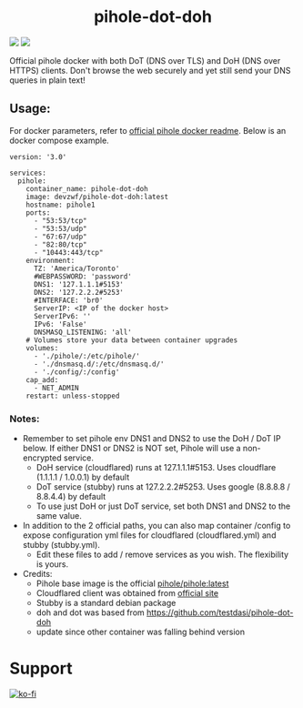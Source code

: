 <h1 align="center" id="heading"> pihole-dot-doh </h1>

<a href="https://github.com/devzwf/pihole-dot-doh/blob/main/CHANGELOG.MD"><img src="https://img.shields.io/badge/🔶-Changelog-blue" /></a> <a href="https://ko-fi.com/O5O0FG195"><img src="https://img.shields.io/badge/%E2%98%95-Buy%20me%20a%20coffee-red" /></a>

Official pihole docker with both DoT (DNS over TLS) and DoH (DNS over HTTPS) clients. Don't browse the web securely and yet still send your DNS queries in plain text!

## Usage:

For docker parameters, refer to [official pihole docker readme](https://github.com/pi-hole/pi-hole). Below is an docker compose example.

```
version: '3.0'

services:
  pihole:
    container_name: pihole-dot-doh
    image: devzwf/pihole-dot-doh:latest
    hostname: pihole1
    ports:
      - "53:53/tcp"
      - "53:53/udp"
      - "67:67/udp"
      - "82:80/tcp"
      - "10443:443/tcp"
    environment:
      TZ: 'America/Toronto'
      #WEBPASSWORD: 'password'
      DNS1: '127.1.1.1#5153'
      DNS2: '127.2.2.2#5253'
      #INTERFACE: 'br0'
      ServerIP: <IP of the docker host>
      ServerIPv6: ''
      IPv6: 'False'
      DNSMASQ_LISTENING: 'all'
    # Volumes store your data between container upgrades
    volumes:
      - './pihole/:/etc/pihole/'
      - './dnsmasq.d/:/etc/dnsmasq.d/'
      - './config/:/config'
    cap_add:
      - NET_ADMIN
    restart: unless-stopped
```

### Notes:

- Remember to set pihole env DNS1 and DNS2 to use the DoH / DoT IP below. If either DNS1 or DNS2 is NOT set, Pihole will use a non-encrypted service.
  - DoH service (cloudflared) runs at 127.1.1.1#5153. Uses cloudflare (1.1.1.1 / 1.0.0.1) by default
  - DoT service (stubby) runs at 127.2.2.2#5253. Uses google (8.8.8.8 / 8.8.4.4) by default
  - To use just DoH or just DoT service, set both DNS1 and DNS2 to the same value.
- In addition to the 2 official paths, you can also map container /config to expose configuration yml files for cloudflared (cloudflared.yml) and stubby (stubby.yml).
  - Edit these files to add / remove services as you wish. The flexibility is yours.
- Credits:
  - Pihole base image is the official [pihole/pihole:latest](https://hub.docker.com/r/pihole/pihole/tags?page=1&name=latest)
  - Cloudflared client was obtained from [official site](https://developers.cloudflare.com/cloudflare-one/connections/connect-apps/install-and-setup/installation#linux)
  - Stubby is a standard debian package
  - doh and dot was based from https://github.com/testdasi/pihole-dot-doh
  - update since other container was falling behind version

# Support

[![ko-fi](https://www.ko-fi.com/img/githubbutton_sm.svg)](https://ko-fi.com/devzwf)
